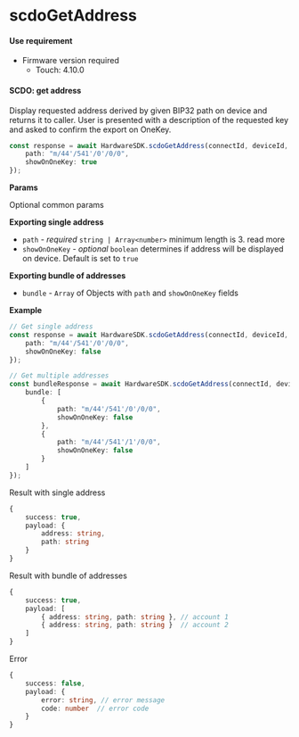 # scdoGetAddress

#### Use requirement

* Firmware version required
  * Touch: 4.10.0

#### SCDO: get address

Display requested address derived by given BIP32 path on device and returns it to caller. User is presented with a description of the requested key and asked to confirm the export on OneKey.

```typescript
const response = await HardwareSDK.scdoGetAddress(connectId, deviceId, {
    path: "m/44'/541'/0'/0/0",
    showOnOneKey: true
});
```

**Params**

Optional common params

**Exporting single address**

* `path` - _required_ `string | Array<number>` minimum length is 3. read more
* `showOnOneKey` - _optional_ `boolean` determines if address will be displayed on device. Default is set to `true`

**Exporting bundle of addresses**

* `bundle` - `Array` of Objects with `path` and `showOnOneKey` fields

**Example**

```typescript
// Get single address
const response = await HardwareSDK.scdoGetAddress(connectId, deviceId, {
    path: "m/44'/541'/0'/0/0",
    showOnOneKey: false
});

// Get multiple addresses
const bundleResponse = await HardwareSDK.scdoGetAddress(connectId, deviceId, {
    bundle: [
        {
            path: "m/44'/541'/0'/0/0",
            showOnOneKey: false
        },
        {
            path: "m/44'/541'/1'/0/0", 
            showOnOneKey: false
        }
    ]
});
```

Result with single address

```typescript
{
    success: true,
    payload: {
        address: string,
        path: string
    }
}
```

Result with bundle of addresses

```typescript
{
    success: true,
    payload: [
        { address: string, path: string }, // account 1
        { address: string, path: string }  // account 2
    ]
}
```

Error

```typescript
{
    success: false,
    payload: {
        error: string, // error message
        code: number  // error code
    }
}
```
